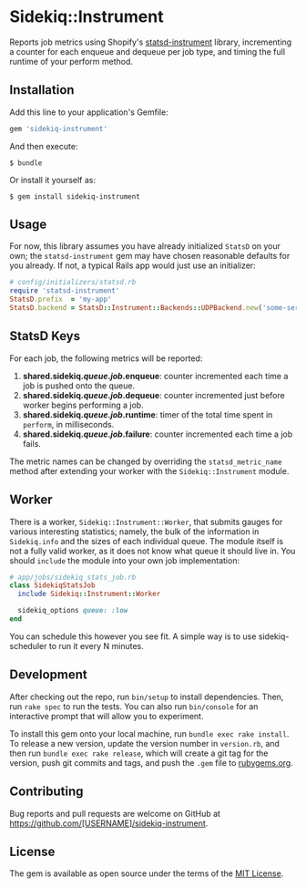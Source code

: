# Sidekiq::Instrument

Reports job metrics using Shopify's [statsd-instrument][statsd-instrument] library, incrementing a counter for each enqueue and dequeue per job type, and timing the full runtime of your perform method.

## Installation

Add this line to your application's Gemfile:

```ruby
gem 'sidekiq-instrument'
```

And then execute:

    $ bundle

Or install it yourself as:

    $ gem install sidekiq-instrument

## Usage

For now, this library assumes you have already initialized `StatsD` on your own;
the `statsd-instrument` gem may have chosen reasonable defaults for you already. If not,
a typical Rails app would just use an initializer:

```ruby
# config/initializers/statsd.rb
require 'statsd-instrument'
StatsD.prefix  = 'my-app'
StatsD.backend = StatsD::Instrument::Backends::UDPBackend.new('some-server:8125')
```

## StatsD Keys
For each job, the following metrics will be reported:

1. **shared.sidekiq._queue_._job_.enqueue**: counter incremented each time a
   job is pushed onto the queue.
2. **shared.sidekiq._queue_._job_.dequeue**: counter incremented just before
   worker begins performing a job.
3. **shared.sidekiq._queue_._job_.runtime**: timer of the total time spent
   in `perform`, in milliseconds.
3. **shared.sidekiq._queue_._job_.failure**: counter incremented each time a
   job fails.

The metric names can be changed by overriding the `statsd_metric_name`
method after extending your worker with the `Sidekiq::Instrument`
module.

## Worker
There is a worker, `Sidekiq::Instrument::Worker`, that submits gauges
for various interesting statistics; namely, the bulk of the information in `Sidekiq.info`
and the sizes of each individual queue. The module itself is not a fully valid
worker, as it does not know what queue it should live in. You should `include` the
module into your own job implementation:

```ruby
# app/jobs/sidekiq_stats_job.rb
class SidekiqStatsJob
  include Sidekiq::Instrument::Worker

  sidekiq_options queue: :low
end
```

You can schedule this however you see fit. A simple way is to use sidekiq-scheduler to run it every N minutes.

## Development

After checking out the repo, run `bin/setup` to install dependencies. Then, run `rake spec` to run the tests. You can also run `bin/console` for an interactive prompt that will allow you to experiment.

To install this gem onto your local machine, run `bundle exec rake install`. To release a new version, update the version number in `version.rb`, and then run `bundle exec rake release`, which will create a git tag for the version, push git commits and tags, and push the `.gem` file to [rubygems.org](https://rubygems.org).

## Contributing

Bug reports and pull requests are welcome on GitHub at https://github.com/[USERNAME]/sidekiq-instrument.


## License

The gem is available as open source under the terms of the [MIT License](http://opensource.org/licenses/MIT).

[statsd-instrument]: https://github.com/Shopify/statsd-instrument
